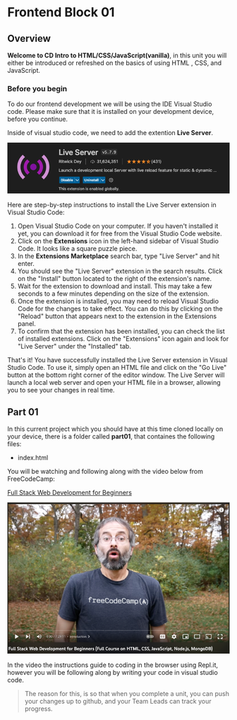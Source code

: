 # Frontend Block 01
## Overview

**Welcome to CD Intro to HTML/CSS/JavaScript(vanilla)**, in this unit you will either be introduced or refreshed on the basics of using HTML , CSS, and JavaScript.

### Before you begin

To do our frontend development we will be using the IDE Visual Studio code. Please make sure that it is installed on your development device, before you continue.

Inside of visual studio code, we need to add the extention **Live Server**.

![](./imgs/img01.png)

Here are step-by-step instructions to install the Live Server extension in Visual Studio Code:

1. Open Visual Studio Code on your computer. If you haven't installed it yet, you can download it for free from the Visual Studio Code website.
2. Click on the **Extensions** icon in the left-hand sidebar of Visual Studio Code. It looks like a square puzzle piece.
3. In the **Extensions Marketplace** search bar, type "Live Server" and hit enter.
4. You should see the "Live Server" extension in the search results. Click on the "Install" button located to the right of the extension's name.
5. Wait for the extension to download and install. This may take a few seconds to a few minutes depending on the size of the extension.
6. Once the extension is installed, you may need to reload Visual Studio Code for the changes to take effect. You can do this by clicking on the "Reload" button that appears next to the extension in the Extensions panel.
7. To confirm that the extension has been installed, you can check the list of installed extensions. Click on the "Extensions" icon again and look for "Live Server" under the "Installed" tab.

That's it! You have successfully installed the Live Server extension in Visual Studio Code. To use it, simply open an HTML file and click on the "Go Live" button at the bottom right corner of the editor window. The Live Server will launch a local web server and open your HTML file in a browser, allowing you to see your changes in real time.

## Part 01

In this current project which you should have at this time cloned locally on your device, there is a folder called **part01**, that containes the following files:

* index.html

You will be watching and following along with the video below from FreeCodeCamp:

[Full Stack Web Development for Beginners](https://www.youtube.com/watch?v=nu_pCVPKzTk&t=28s)

![](./imgs/img02.png)

In the video the instructions guide to coding in the browser using Repl.it, however you will be following along by writing your code in visual studio code.

>The reason for this, is so that when you complete a unit, you can push your changes up to github, and your Team Leads can track your progress.


